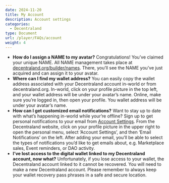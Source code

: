 ```yaml
---
date: 2024-11-20
title: My Account
description: Account settings
categories:
  - Decentraland
type: Document
url: /player/FAQs/account
weight: 4
---
```


- **How do I assign a NAME to my avatar?**
  Congratulations! You’ve claimed your unique NAME. All NAME management takes place at [decentraland.org/builder/names](https://decentraland.org/builder/names). There, you’ll see the NAME you’ve just acquired and can assign it to your avatar.
- **Where can I find my wallet address?**
  You can easily copy the wallet address associated with your Decentraland account in-world or from decentraland.org.
  In-world, click on your profile picture in the top left, and your wallet address will be under your avatar’s name. Online, make sure you’re logged in, then open your profile. You wallet address will be under your avatar’s name.
- **How can I get customized email notifications?**
  Want to stay up to date with what’s happening in-world while your’re offline? Sign up to get personal notifications to your email from [Account Settings](https://decentraland.org/account/). From the Decentraland website, click on your profile picture in the upper right to open the personal menu, select ‘Account Settings’, and then ‘Email Notifications’ on the left.
  After adding your email, you’ll be able to select the types of notifications you’d like to get emails about, e.g. Marketplace sales, Event reminders, or DAO activity.
- **I’ve lost access to the digital wallet linked to my Decentraland account, now what?**
  Unfortunately, if you lose access to your wallet, the Decentraland account linked to it cannot be recovered. You will need to make a new Decentraland account. Please remember to always keep your wallet recovery pass phrases in a safe and secure location.
